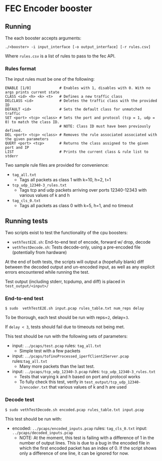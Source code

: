 # FEC Encoder booster

## Running

The each booster accepts arguments:

```
./<booster> -i input_interface [-o output_interface] [-r rules.csv]
```
Where `rules.csv` is a list of rules to pass to the fec API.

### Rules format

The input rules must be one of the following:

```shell
ENABLE [1/0]             # Enables with 1, disables with 0. With no args prints current state
CLASS <id> <h> <k> <t>   # Defines a new traffic class
DELCLASS <id>            # Deletes the traffic class with the provided ID
DEFAULT <id>             # Sets the default class for unmatched traffic
SET <port> <tcp> <class> # Sets the port and protocol (tcp = 1, udp = 0) to match the class ID.
                         # NOTE: Class ID must have been previously defined.
DEL <port> <tcp> <class> # Removes the rule associated associated with the given parameters
QUERY <port> <tcp>       # Returns the class assigned to the given port and IP
LIST                     # Prints the current class & rule list to stderr
```

Two sample rule files are provided for convenience:
* `tag_all.txt`
  * Tags all packets as class 1 with  k=10, h=2, t=1
* `tcp_udp_12340-3_rules.txt`
  * Tags tcp and udp packets arriving over ports 12340-12343 with
various values of k and h
* `tag_cls_0.txt`
  * Tags all packets as class 0 with k=5, h=1, and no timeout

## Running tests

Two scripts exist to test the functionality of the cpu boosters:

* `vethTestE2E.sh`: End-to-end test of encode, forward w/ drop, decode
* `vethTestDecode.sh`: Tests decode-only, using a pre-encoded file (potentially from hardware)

At the end of both tests, the scripts will output a (hopefully blank) diff between
the decoded output and un-encoded input, as well as any explicit errors encountered
while running the test.

Test output (including stderr, tcpdump, and diff)  is placed in `test_output/<input>/`

### End-to-end test

```shell
$ sudo  vethTestE2E.sh input.pcap rules_table.txt num_reps delay
```

To be thorough, each test should be run with reps=`2`, delay=`3`.

If `delay < 3`, tests should fail due to timeouts not being met.

This test should be run with the following sets of parameters:

* input: `../pcaps/test.pcap` rules: `tag_all.txt`
  * Simple test with a few packets
* input: `../pcaps/tofinoProcessed_iperfClient2Server.pcap` rules:`tag_all.txt`
  * Many more packets than the last test.
* input: `../pcaps/tcp_udp_12340-3.pcap` rules: `tcp_udp_12340-3_rules.txt`
  * Tests that varying k and h based on port and protocol works
  * To fully check this test, verify in `test_output/tcp_udp_12340-3/encoder.txt`
    that various values of k and h are used

### Decode test

```shell
$ sudo vethTestDecode.sh encoded.pcap rules_table.txt input.pcap
```

This test should be run with:

* encoded: `../pcaps/encoded_inputs.pcap` rules: `tag_cls_0.txt` input: `../pcaps/decoded_inputs.pcap`
  * NOTE: At the moment, this test is failing with a difference of 1 in the number of output
    lines. This is due to a bug in the encoded file in which the first encoded packet
    has an index of 0. If the script shows only a difference of one line, it can be ignored
    for now.


